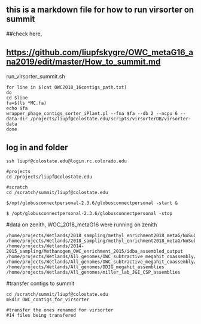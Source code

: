 ## this is a markdown file for how to run virsorter on summit 

##check here, 

## https://github.com/liupfskygre/OWC_metaG16_ana2019/edit/master/How_to_summit.md

run_virsorter_summit.sh

```
for line in $(cat OWC2018_16contigs_path.txt)
do
cd $line
fa=$(ls *MC.fa)
echo $fa
wrapper_phage_contigs_sorter_iPlant.pl --fna $fa --db 2 --ncpu 6 --data-dir /projects/liupf@colostate.edu/scripts/virsorterDB/virsorter-data
done
```

## log in and folder
```
ssh liupf@colostate.edu@login.rc.colorado.edu

#projects
cd /projects/liupf@colostate.edu

#scratch
cd /scratch/summit/liupf@colostate.edu

$/opt/globusconnectpersonal-2.3.6/globusconnectpersonal -start &

$ /opt/globusconnectpersonal-2.3.6/globusconnectpersonal -stop

```

#data on zenith, WOC_2018_metaG16 were running on zenith
```
/home/projects/Wetlands/2018_sampling/methyl_enrichment2018_metaG/NoSub_Soil_TF_1/NoSub_Soil_TF_1_megahit
/home/projects/Wetlands/2018_sampling/methyl_enrichment2018_metaG/NoSub_Soil_T3_3/NoSub_Soil_T3_3_megahit
/home/projects/Wetlands/2014-2015_sampling/Methanogen_OWC_enrichment_2015/idba_assembled_output
/home/projects/Wetlands/All_genomes/OWC_subtractive_megahit_coassembly/OWC_substrative_co_megahit_Deep
/home/projects/Wetlands/All_genomes/OWC_subtractive_megahit_coassembly/OWC_substrative_co_megahit_Surface
/home/projects/Wetlands/All_genomes/DDIG_megahit_assemblies
/home/projects/Wetlands/All_genomes/miller_lab_JGI_CSP_assemblies

```

#transfer contigs to summit
```
cd /scratch/summit/liupf@colostate.edu
mkdir OWC_contigs_for_virsorter

#transfer the ones renamed for virsorter
#14 files being transfered


```
